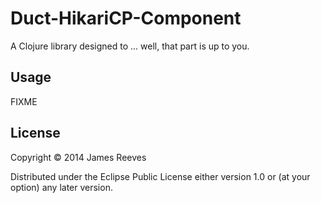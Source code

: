 # Duct-HikariCP-Component

A Clojure library designed to ... well, that part is up to you.

## Usage

FIXME

## License

Copyright © 2014 James Reeves

Distributed under the Eclipse Public License either version 1.0 or (at
your option) any later version.
